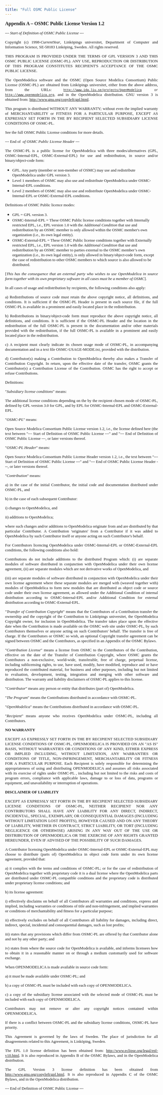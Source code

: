 ```yaml
---
title: "Full OSMC Public License"
---
```

<p><span style="font-family: Times New Roman; font-size: medium;"><strong> Appendix A – <a name="0.1_OLE_LINK5"></a><a name="0.1_OLE_LINK6"></a>OSMC Public License Version 1.2</strong></span></p>
<p align="justify"><span style="font-family: Times New Roman; font-size: small;"><em>--- Start of Definition of OSMC Public License ---</em></span></p>
<p align="justify"><span style="font-family: Times New Roman; font-size: small;">Copyright (c) 1998-<em>CurrentYear</em>, Linköpings universitet, Department of Computer and Information Science, SE-58183 Linköping, Sweden. All rights reserved.</span></p>
<p align="justify"><a name="0.1_OLE_LINK1"></a><a name="0.1_OLE_LINK2"></a><span style="font-family: Times New Roman; font-size: small;">THIS PROGRAM IS PROVIDED UNDER THE TERMS OF GPL VERSION 3 AND THIS OSMC PUBLIC LICENSE (OSMC-PL). ANY USE, REPRODUCTION OR DISTRIBUTION OF THIS PROGRAM CONSTITUTES RECIPIENT'S ACCEPTANCE OF THE OSMC PUBLIC LICENSE. </span></p>
<p align="justify"><span style="font-family: Times New Roman; font-size: small;">The OpenModelica software and the OSMC (Open Source Modelica Consortium) Public License (OSMC-PL) are obtained from Linköpings universitet, either from the above address, from the URLs: </span><a name="0.1_OLE_LINK7"></a><a name="0.1_OLE_LINK8"></a><span style="font-family: Courier New; font-size: x-small;"><a href="http://www.ida.liu.se/projects/OpenModelica" target="_blank">http://www.ida.liu.se/projects/OpenModelica</a> or <a href="http://www.openmodelica.org/" target="_blank">http://www.openmodelica.org</a></span><span style="font-family: Times New Roman; font-size: small;">, and in the OpenModelica distribution. GNU version 3 is obtained from: <a href="http://www.gnu.org/copyleft/gpl.html" target="_blank">http://www.gnu.org/copyleft/gpl.html</a>.</span></p>
<p align="justify"><span style="font-family: Times New Roman; font-size: small;">This program is distributed WITHOUT ANY WARRANTY; without even the implied warranty of MERCHANTABILITY or FITNESS FOR A PARTICULAR PURPOSE, EXCEPT AS EXPRESSLY SET FORTH IN THE BY RECIPIENT SELECTED SUBSIDIARY LICENSE CONDITIONS OF OSMC-PL. </span></p>
<p align="justify"><span style="font-family: Times New Roman; font-size: small;">See the full OSMC Public License conditions for more details.</span></p>
<p align="justify"><span style="font-family: Times New Roman; font-size: small;">--- End of&nbsp; <em> of OSMC Public License Header ---</em></span></p>
<p align="justify"><span style="font-family: Times New Roman; font-size: small;">The OSMC-PL is a public license for OpenModelica with three modes/alternatives (GPL, OSMC-Internal-EPL, OSMC-External-EPL) for use and redistribution, in source and/or binary/object-code form:</span></p>
<ul>
<li><span style="font-family: Times New Roman; font-size: small;">GPL. Any party (member or non-member of OSMC) may use and redistribute OpenModelica under GPL version 3.</span></li>
<li><span style="font-family: Times New Roman; font-size: small;">Level 1 members of OSMC may also use and redistribute OpenModelica under OSMC-Internal-EPL conditions.</span></li>
<li><span style="font-family: Times New Roman; font-size: small;">Level 2 members of OSMC may also use and redistribute OpenModelica under OSMC-Internal-EPL or OSMC-External-EPL conditions.</span></li>
</ul>
<p align="justify"><span style="font-family: Times New Roman; font-size: small;">Definitions of OSMC Public licence modes:</span></p>
<ul>
<li><span style="font-family: Times New Roman; font-size: small;">GPL = GPL version 3. </span></li>
<li><span style="font-family: Times New Roman; font-size: small;">OSMC-Internal-EPL = These OSMC Public license conditions together with Internally restricted EPL, i.e., EPL version 1.0 with the <em>Additional Condition</em> that use and redistribution by an OSMC member is only allowed within the OSMC member's own organization (i.e., its own legal entity).</span></li>
<li><span style="font-family: Times New Roman; font-size: small;">OSMC-External-EPL = These OSMC Public license conditions together with Externally restricted EPL, i.e., EPL version 1.0 with the <em>Additional Condition</em> that use and redistribution by an OSMC member to parties external to the OSMC member’s own organization (i.e., its own legal entity), is only allowed in binary/object-code form, except the case of redistribution to other OSMC members to which source is also allowed to be distributed. </span></li>
</ul>
<p align="justify"><span style="font-family: Times New Roman; font-size: small;">[<em>This has the consequence that an external party who wishes to use OpenModelica in source form together with its own proprietary software in all cases must be a member of OSMC</em>].</span></p>
<p align="justify"><span style="font-family: Times New Roman; font-size: small;">In all cases of usage and redistribution by recipients, the following conditions also apply:</span></p>
<p align="justify"><span style="font-family: Times New Roman; font-size: small;">a) Redistributions of source code must retain the above copyright notice, all definitions, and conditions. It is sufficient if the OSMC-PL Header is present in each source file, if the full OSMC-PL is available in a prominent and easily located place in the redistribution.</span></p>
<p align="justify"><span style="font-family: Times New Roman; font-size: small;">b) Redistributions in binary/object-code form must reproduce the above copyright notice, all definitions, and conditions. It is sufficient if the OSMC-PL Header and the location in the redistribution of the full OSMC-PL is present in the documentation and/or other materials provided with the redistribution, if the full OSMC-PL is available in a prominent and easily located place in the redistribution.</span></p>
<p align="justify"><span style="font-family: Times New Roman; font-size: small;">c) A recipient must clearly indicate its chosen usage mode of OSMC-PL, in accompanying documentation and in a text file OSMC-USAGE-MODE.txt, provided with the distribution.</span></p>
<p align="justify"><span style="font-family: Times New Roman; font-size: small;">d) Contributor(s) making a Contribution to OpenModelica thereby also makes a Transfer of Contribution Copyright. In return, upon the effective date of the transfer, OSMC grants the Contributor(s) a Contribution License of the Contribution. OSMC has the right to accept or refuse Contributions.</span></p>
<p align="justify"><span style="font-family: Times New Roman; font-size: small;">Definitions:</span></p>
<p align="justify"><span style="font-family: Times New Roman; font-size: small;">"<em>Subsidiary license conditions</em>" means: </span></p>
<p align="justify"><span style="font-family: Times New Roman; font-size: small;">The additional license conditions depending on the by the recipient chosen mode of OSMC-PL, defined by GPL version 3.0 for GPL, and by EPL for OSMC-Internal-EPL and OSMC-External-EPL.</span></p>
<p align="justify"><span style="font-family: Times New Roman; font-size: small;">"<em>OSMC-PL</em>" means: </span></p>
<p align="justify"><span style="font-family: Times New Roman; font-size: small;">Open Source Modelica Consortium Public License version 1.2, i.e., the license defined here (the text between "--- Start of Definition of OSMC Public License ---" and "--- End of Definition of OSMC Public License ---, or later versions thereof.</span></p>
<p align="justify"><span style="font-family: Times New Roman; font-size: small;">"<em>OSMC-PL Header</em>" means: </span></p>
<p align="justify"><span style="font-family: Times New Roman; font-size: small;">Open Source Modelica Consortium Public License Header version 1.2, i.e., the text between "--- Start of Definition of OSMC Public License ---" and "--- End of OSMC Public License Header ---, or later versions thereof.</span></p>
<p align="justify"><span style="font-family: Times New Roman; font-size: small;">"<em>Contribution</em>" means: </span></p>
<p align="justify"><span style="font-family: Times New Roman; font-size: small;">a) in the case of the initial Contributor, the initial code and documentation distributed under OSMC-PL, and</span></p>
<p align="justify"><span style="font-family: Times New Roman; font-size: small;">b) in the case of each subsequent Contributor:</span></p>
<p align="justify"><span style="font-family: Times New Roman; font-size: small;">i) changes to OpenModelica, and</span></p>
<p align="justify"><span style="font-family: Times New Roman; font-size: small;">ii) additions to OpenModelica;</span></p>
<p align="justify"><span style="font-family: Times New Roman; font-size: small;">where such changes and/or additions to OpenModelica originate from and are distributed by that particular Contributor. A Contribution 'originates' from a Contributor if it was added to OpenModelica <a name="0.1_OLE_LINK44"></a><a name="0.1_OLE_LINK45"></a>by such Contributor itself or anyone acting on such Contributor's behalf. </span></p>
<p align="justify"><span style="font-family: Times New Roman; font-size: small;">For Contributors licencing OpenModelica under OSMC-Internal-EPL or OSMC-External-EPL conditions, the following conditions also hold: </span></p>
<p align="justify"><span style="font-family: Times New Roman; font-size: small;">Contributions do not include additions to the distributed Program which: (i) are separate modules of software distributed in conjunction with OpenModelica under their own license agreement, (ii) are separate modules which are not derivative works of OpenModelica, and</span></p>
<p align="justify"><span style="font-family: Times New Roman; font-size: small;">(iii) are separate modules of software distributed in conjunction with OpenModelica under their own license agreement where these separate modules are merged with (weaved together with) modules of OpenModelica to form new modules that are distributed as object code or source code under their own license agreement, as allowed under the Additional Condition of internal distribution according to OSMC-Internal-EPL and/or Additional Condition for external distribution according to OSMC-External-EPL.</span></p>
<p align="justify"><span style="font-family: Times New Roman; font-size: small;">"<em>Transfer of Contribution Copyright</em>" means that the Contributors of a Contribution transfer the ownership and the copyright of the Contribution to Linköpings universitet, the OpenModelica Copyright owner, for inclusion in OpenModelica. The transfer takes place upon the effective date when the Contribution is made available on the OSMC web site under OSMC-PL, by such Contributors themselves or anyone acting on such Contributors' behalf. The transfer is free of charge. If the Contributors or OSMC so wish, an optional Copyright transfer agreement can be signed between OSMC and the Contributors, as specified in an Appendix of the OSMC Bylaws.</span></p>
<p align="justify"><span style="font-family: Times New Roman; font-size: small;">"<em>Contribution License</em>" means a license from OSMC to the Contributors of the Contribution, effective on the date of the Transfer of Contribution Copyright, where OSMC grants the Contributors a non-exclusive, world-wide, transferable, free of charge, perpetual license, including sublicensing rights, to use, have used, modify, have modified, reproduce and or have reproduced the contributed material, for business and other purposes, including but not limited to evaluation, development, testing, integration and merging with other software and distribution. The warranty and liability disclaimers of OSMC-PL applies to this license.</span></p>
<p align="justify"><span style="font-family: Times New Roman; font-size: small;">"<em>Contributor</em>" means any person or entity that distributes (part of) OpenModelica.</span></p>
<p align="justify"><span style="font-family: Times New Roman; font-size: small;">"<em>The</em> <em> Program</em>" means the Contributions distributed in accordance with OSMC-PL. </span></p>
<p align="justify"><span style="font-family: Times New Roman; font-size: small;">"<em>OpenModelica</em>" means the Contributions distributed in accordance with OSMC-PL. </span></p>
<p align="justify"><span style="font-family: Times New Roman; font-size: small;">"<em>Recipient</em>" means anyone who receives OpenModelica under OSMC-PL, including all Contributors. </span></p>
<p align="justify"><span style="font-family: Times New Roman; font-size: small;"><strong>NO WARRANTY </strong></span></p>
<p align="justify"><a name="0.1_OLE_LINK26"></a><a name="0.1_OLE_LINK27"></a><span style="font-family: Times New Roman; font-size: small;">EXCEPT AS EXPRESSLY SET FORTH IN THE BY RECIPIENT SELECTED SUBSIDIARY LICENSE CONDITIONS OF OSMC-PL, OPENMODELICA IS PROVIDED ON AN "AS IS" BASIS, WITHOUT WARRANTIES OR CONDITIONS OF ANY KIND, EITHER EXPRESS OR IMPLIED INCLUDING, WITHOUT LIMITATION, ANY WARRANTIES OR CONDITIONS OF TITLE, NON-INFRINGEMENT, MERCHANTABILITY OR FITNESS FOR A PARTICULAR PURPOSE. Each Recipient is solely responsible for determining the appropriateness of using and distributing OPENMODELICA and assumes all risks associated with its exercise of rights under OSMC-PL , including but not limited to the risks and costs of program errors, compliance with applicable laws, damage to or loss of data, programs or equipment, and unavailability or interruption of operations. </span></p>
<p align="justify"><span style="font-family: Times New Roman; font-size: small;"><strong>DISCLAIMER OF LIABILITY </strong></span></p>
<p align="justify"><span style="font-family: Times New Roman; font-size: small;">EXCEPT AS EXPRESSLY SET FORTH IN THE BY RECIPIENT SELECTED SUBSIDIARY LICENSE CONDITIONS OF OSMC-PL, NEITHER RECIPIENT NOR ANY CONTRIBUTORS SHALL HAVE ANY LIABILITY FOR ANY DIRECT, INDIRECT, INCIDENTAL, SPECIAL, EXEMPLARY, OR CONSEQUENTIAL DAMAGES (INCLUDING WITHOUT LIMITATION LOST PROFITS), HOWEVER CAUSED AND ON ANY THEORY OF LIABILITY, WHETHER IN CONTRACT, STRICT LIABILITY, OR TORT (INCLUDING NEGLIGENCE OR OTHERWISE) ARISING IN ANY WAY OUT OF THE USE OR DISTRIBUTION OF OPENMODELICA OR THE EXERCISE OF ANY RIGHTS GRANTED HEREUNDER, EVEN IF ADVISED OF THE POSSIBILITY OF SUCH DAMAGES. </span></p>
<p align="justify"><span style="font-family: Times New Roman; font-size: small;">A Contributor licensing OpenModelica under OSMC-Internal-EPL or OSMC-External-EPL may choose to distribute (parts of) OpenModelica in object code form under its own license agreement, provided that: </span></p>
<p align="justify"><span style="font-family: Times New Roman; font-size: small;"> a) it complies with the terms and conditions of OSMC-PL; or for the case of redistribution of OpenModelica together with proprietary code it is a dual license where the OpenModelica parts are distributed under OSMC-PL compatible conditions and the proprietary code is distributed under proprietary license conditions; and</span></p>
<p align="justify"><span style="font-family: Times New Roman; font-size: small;"> b) its license agreement:</span></p>
<p align="justify"><span style="font-family: Times New Roman; font-size: small;">i) effectively disclaims on behalf of all Contributors all warranties and conditions, express and implied, including warranties or conditions of title and non-infringement, and implied warranties or conditions of merchantability and fitness for a particular purpose; </span></p>
<p align="justify"><span style="font-family: Times New Roman; font-size: small;">ii) effectively excludes on behalf of all Contributors all liability for damages, including direct, indirect, special, incidental and consequential damages, such as lost profits; </span></p>
<p align="justify"><span style="font-family: Times New Roman; font-size: small;">iii) states that any provisions which differ from OSMC-PL are offered by that Contributor alone and not by any other party; and</span></p>
<p align="justify"><span style="font-family: Times New Roman; font-size: small;">iv) states from where the source code for OpenModelica is available, and informs licensees how to obtain it in a reasonable manner on or through a medium customarily used for software exchange. </span></p>
<p align="justify"><span style="font-family: Times New Roman; font-size: small;">When OPENMODELICA is made available in source code form: </span></p>
<p align="justify"><span style="font-family: Times New Roman; font-size: small;"> a) it must be made available under OSMC-PL; and </span></p>
<p align="justify"><span style="font-family: Times New Roman; font-size: small;"> b) a copy of OSMC-PL must be included with each copy of OPENMODELICA. </span></p>
<p align="justify"><span style="font-family: Times New Roman; font-size: small;"> c) a copy of the subsidiary license associated with the selected mode of OSMC-PL must be included with each copy of OPENMODELICA. </span></p>
<p align="justify"><span style="font-family: Times New Roman; font-size: small;">Contributors may not remove or alter any copyright notices contained within OPENMODELICA. </span></p>
<p align="justify"><span style="font-family: Times New Roman; font-size: small;">If there is a conflict between OSMC-PL and the subsidiary license conditions, OSMC-PL have priority.</span></p>
<p align="justify"><span style="font-family: Times New Roman; font-size: small;">This Agreement is governed by the laws of Sweden. The place of jurisdiction for all disagreements related to this Agreement, is Linköping, Sweden.</span></p>
<p align="justify"><span style="font-family: Times New Roman; font-size: small;">The EPL 1.0 license definition has been obtained from: <a href="http://www.eclipse.org/legal/epl-v10.html" target="_blank">http://www.eclipse.org/legal/epl-v10.html</a>. It is also reproduced in Appendix B of the OSMC Bylaws, and in the OpenModelica distribution.</span></p>
<p align="justify"><span style="font-family: Times New Roman; font-size: small;">The GPL Version 3 license definition has been obtained from <a href="http://www.gnu.org/copyleft/gpl.html" target="_blank">http://www.gnu.org/copyleft/gpl.html</a>. It is also reproduced in Appendix C of the OSMC Bylaws, and in the OpenModelica distribution.</span></p>
<p><span style="font-family: Times New Roman; font-size: small;">--- End of Definition of OSMC Public License ---</span></p>